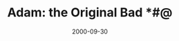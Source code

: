 ---
layout: message
category: message
series: "Bad Boyz of the Bible"
title: "Adam: the Original Bad *#@ "
date: 2000-09-30
audio-description: "Let's look at the Bad Boyz of the Bible and find lessons for ourselves in their failure and success. "
audio: ""
audio-title: "Adam&#58; the Original Bad *#@ "
audio-duration: "&#58;"
---